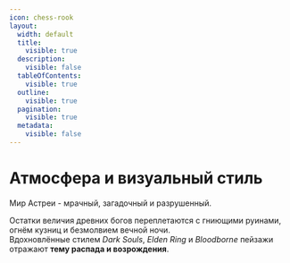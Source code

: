 ```yaml
---
icon: chess-rook
layout:
  width: default
  title:
    visible: true
  description:
    visible: false
  tableOfContents:
    visible: true
  outline:
    visible: true
  pagination:
    visible: true
  metadata:
    visible: false
---
```


# Атмосфера и визуальный стиль

Мир Астреи - мрачный, загадочный и разрушенный.

Остатки величия древних богов переплетаются с гниющими руинами, огнём кузниц и безмолвием вечной ночи.\
Вдохновлённые стилем _Dark Souls_, _Elden Ring_ и _Bloodborne_ пейзажи отражают **тему распада и возрождения**.
